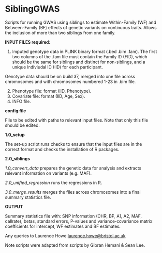 # SiblingGWAS

Scripts for running GWAS using siblings to estimate Within-Family (WF) and Between-Family (BF) effects of genetic variants on continuous traits. Allows the inclusion of more than two siblings from one family.

<b> INPUT FILES required: </b>
1) Imputed genotype data in PLINK binary format (.bed .bim .fam). The first two columns of the .fam file must contain the Family ID (FID), which should be the same for siblings and distinct for non-siblings, and a unique Indiviudal ID (IID) for each participant. 

Genotype data should be on build 37, merged into one file across chromosomes and with chromosomes numbered 1-23 in .bim file.

2) Phenotype file: format (IID, Phenotype).
3) Covariate file: format (IID, Age, Sex).
4) INFO file.

<b> config file </b>

File to be edited with paths to relevant input files.
Note that only this file should be edited.

<b> 1.0_setup </b>

The set-up script runs checks to ensure that the input files are in the correct format and checks the installation of R packages.

<b> 2.0_siblings </b>

<i> 1.0_convert_data </i> prepares the genetic data for analysis and extracts relevant information on variants (e.g. MAF).

<i> 2.0_unified_regression </i> runs the regressions in R.

<i> 3.0_merge_results </i> merges the files across chromosomes into a final summary statistics file.

<b> OUTPUT </b>

Summary statistics file with:
SNP information (CHR, BP, A1, A2, MAF, callrate), betas, standard errors, P-values and variance-covariance matrix coefficients for intercept, WF estimates and BF estimates.



Any queries to Laurence Howe laurence.howe@bristol.ac.uk

Note scripts were adapted from scripts by Gibran Hemani & Sean Lee.
